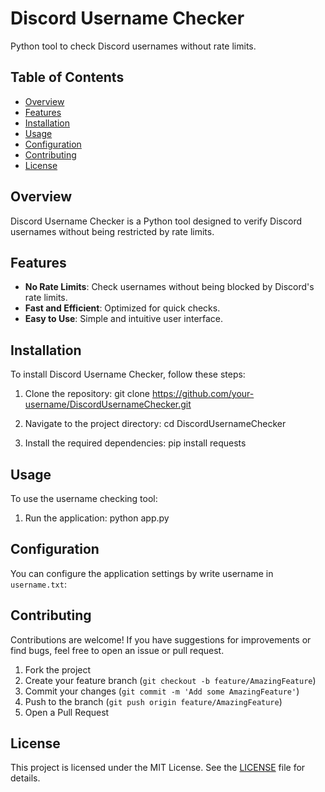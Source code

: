 # Discord Username Checker

Python tool to check Discord usernames without rate limits.

## Table of Contents

- [Overview](#overview)
- [Features](#features)
- [Installation](#installation)
- [Usage](#usage)
- [Configuration](#configuration)
- [Contributing](#contributing)
- [License](#license)

## Overview

Discord Username Checker is a Python tool designed to verify Discord usernames without being restricted by rate limits.

## Features

- **No Rate Limits**: Check usernames without being blocked by Discord's rate limits.
- **Fast and Efficient**: Optimized for quick checks.
- **Easy to Use**: Simple and intuitive user interface.

## Installation

To install Discord Username Checker, follow these steps:

1. Clone the repository:
    git clone https://github.com/your-username/DiscordUsernameChecker.git

2. Navigate to the project directory:
    cd DiscordUsernameChecker

3. Install the required dependencies:
    pip install requests

## Usage

To use the username checking tool:

1. Run the application:
    python app.py

## Configuration

You can configure the application settings by write username in `username.txt`:

## Contributing

Contributions are welcome! If you have suggestions for improvements or find bugs, feel free to open an issue or pull request.

1. Fork the project
2. Create your feature branch (`git checkout -b feature/AmazingFeature`)
3. Commit your changes (`git commit -m 'Add some AmazingFeature'`)
4. Push to the branch (`git push origin feature/AmazingFeature`)
5. Open a Pull Request

## License

This project is licensed under the MIT License. See the [LICENSE](LICENSE) file for details.
